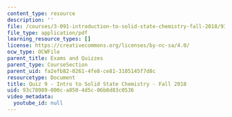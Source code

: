 ```yaml
---
content_type: resource
description: ''
file: /courses/3-091-introduction-to-solid-state-chemistry-fall-2018/93c78989000ca8504d5c06b8d83c0536_MIT3_091F18_Q09.pdf
file_type: application/pdf
learning_resource_types: []
license: https://creativecommons.org/licenses/by-nc-sa/4.0/
ocw_type: OCWFile
parent_title: Exams and Quizzes
parent_type: CourseSection
parent_uid: fa2efb82-0261-4fe8-ce81-3105145f7d8c
resourcetype: Document
title: Quiz 9 - Intro to Solid State Chemistry - Fall 2018
uid: 93c78989-000c-a850-4d5c-06b8d83c0536
video_metadata:
  youtube_id: null
---
```

